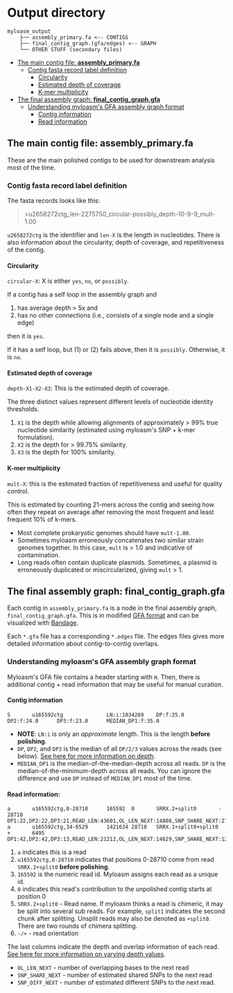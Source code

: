 # Output directory 

```
myloasm_output 
    ├── assembly_primary.fa <-- CONTIGS
    ├── final_contig_graph.(gfa/edges) <-- GRAPH 
    └── OTHER STUFF (secondary files)
```

- [The main contig file: **assembly_primary.fa**](#the-main-contig-file-assembly_primaryfa)
    * [Contig fasta record label definition](#contig-fasta-record-label-definition)
        + [Circularity](#circularity)
        + [Estimated depth of coverage ](#estimated-depth-of-coverage)
        + [K-mer multiplicity](#k-mer-multiplicity)
- [The final assembly graph: **final_contig_graph.gfa**](#the-final-assembly-graph-final_contig_graphgfa)
    * [Understanding myloasm's GFA assembly graph format ](#understanding-myloasms-gfa-assembly-graph-format)
        + [Contig information ](#contig-information)
         + [Read information ](#read-information)


## The main contig file: **assembly_primary.fa**

These are the main polished contigs to be used for downstream analysis most of the time. 

### Contig fasta record label definition

The fasta records looks like this:

>\>u2658272ctg_len-2275750_circular-possibly_depth-10-9-9_mult-1.00

`u2658272ctg` is the identifier and `len-X` is the length in nucleotides. There is also information about the circularity, depth of coverage, and repetitiveness of the contig. 

#### Circularity

`circular-X`: X is either `yes`, `no`, or `possibly`. 

If a contig has a self loop in the assembly graph and 

1. has average depth > 5x and 
2. has no other connections (i.e., consists of a single node and a single edge) 

then it is `yes`. 

If it has a self loop, but (1) or (2) fails above, then it is `possibly`. Otherwise, it is `no`. 

#### Estimated depth of coverage 

`depth-X1-X2-X3`: This is the estimated depth of coverage.

The three distinct values represent different levels of nucleotide identity thresholds. 

1. `X1` is the depth while allowing alignments of approximately > 99% true nucleotide similarity (estimated using myloasm's SNP + k-mer formulation). 
2. `X2` is the depth for > 99.75% similarity.
3. `X3` is the depth for 100% similarity.

#### K-mer multiplicity

`mult-X`: this is the estimated fraction of repetitiveness and useful for quality control. 

This is estimated by counting 21-mers across the contig and seeing how often they repeat on average after removing the most frequent and least frequent 10% of k-mers. 

- Most complete prokaryotic genomes should have `mult-1.00`. 
- Sometimes myloasm erroneously concatenates two similar strain genomes together. In this case, `mult` is > 1.0 and indicative of contamination. 
- Long reads often contain duplicate plasmids. Sometimes, a plasmid is erroneously duplicated or miscircularized, giving `mult` > 1. 

## The final assembly graph: **final_contig_graph.gfa**

Each contig in `assembly_primary.fa` is a node in the final assembly graph, `final_contig_graph.gfa`. This is in modified [GFA format](https://gfa-spec.github.io/GFA-spec/GFA1.html) and can be visualized with [Bandage](https://rrwick.github.io/Bandage/).

Each `*.gfa` file has a corresponding `*.edges` file. The edges files gives more detailed information about contig-to-contig overlaps. 

### Understanding myloasm's GFA assembly graph format 

Myloasm's GFA file contains a header starting with `H`. Then, there is additional contig + read information that may be useful for manual curation.  

#### Contig information 

```
S       u165592ctg              LN:i:1034269    DP:f:25.0       DP2:f:24.0      DP3:f:23.0      MEDIAN_DP1:f:35.0
```

- **NOTE**: `LN:i` is only an *approximate* length. This is the length **before polishing**.
- `DP`, `DP2`, and `DP3` is the median of all `DP/2/3` values across the reads (see below). [See here for more information on depth](#estimated-depth-of-coverage). 
- `MEDIAN_DP1` is the median-of-the-median-depth across all reads. `DP` is the median-of-the-*minimum*-depth across all reads. You can ignore the difference and use `DP` instead of `MEDIAN_DP1` most of the time. 

####  Read information: 

```
a       u165592ctg,0-28710      165592  0       SRRX.2+split0       -       28710   DP1:22,DP2:22,DP3:21,READ_LEN:43601,OL_LEN_NEXT:14808,SNP_SHARE_NEXT:216,SNP_DIFF_NEXT:1
a       u165592ctg,34-6529      1421634 28710   SRRX.1+split0+split0        +       6495    DP1:42,DP2:42,DP3:13,READ_LEN:21212,OL_LEN_NEXT:14629,SNP_SHARE_NEXT:129,SNP_DIFF_NEXT:0
```

1. `a` indicates this is a read
2. `u165592ctg,0-28710` indicates that positions 0-28710 come from read `SRRX.2+split0` **before polishing**.
3. `165592` is the numeric read id. Myloasm assigns each read as a unique id. 
4. `0` indicates this read's contribution to the unpolished contig starts at position 0
5. `SRRX.2+split0` - Read name. If myloasm thinks a read is chimeric, it may be split into several sub reads. For example, `split1` indicates the second chunk after splitting. Unsplit reads may also be denoted as `+split0`. There are two rounds of chimera splitting. 
6. `-/+` - read orientation

The last columns indicate the depth and overlap information of each read. [See here for more information on varying depth values](#estimated-depth-of-coverage). 

- `OL_LEN_NEXT` - number of overlapping bases to the next read
- `SNP_SHARE_NEXT` - number of estimated shared SNPs to the next read
- `SNP_DIFF_NEXT` - number of estimated different SNPs to the next read. 


